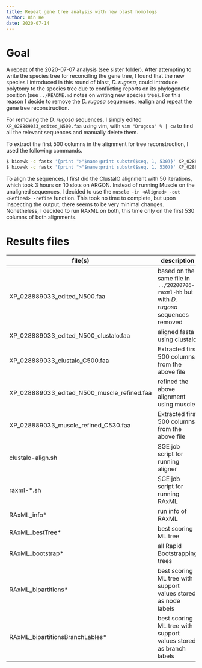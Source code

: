 ```yaml
---
title: Repeat gene tree analysis with new blast homologs
author: Bin He
date: 2020-07-14
---
```

# Goal
A repeat of the 2020-07-07 analysis (see sister folder). After attempting to write the species tree for reconciling the gene tree, I found that the new species I introduced in this round of blast, _D. rugosa_, could introduce polytomy to the species tree due to conflicting reports on its phylogenetic position (see `../README.md` notes on writing new species tree). For this reason I decide to remove the _D. rugosa_ sequences, realign and repeat the gene tree reconstruction.

For removing the _D. rugosa_ sequences, I simply edited `XP_028889033_edited_N500.faa` using vim, with `vim "Drugosa" % | cw` to find all the relevant sequences and manually delete them.

To extract the first 500 columns in the alignment for tree reconstruction, I used the following commands.

```bash
$ bioawk -c fastx '{print ">"$name;print substr($seq, 1, 530)}' XP_028889033_edited_N500_clustalo.faa > XP_028889033_clustalo_C530.faa
$ bioawk -c fastx '{print ">"$name;print substr($seq, 1, 530)}' XP_028889033_edited_N500_muscle_refined.faa > XP_028889033_muscle_refined_C530.faa
```

To align the sequences, I first did the ClustalO alignment with 50 iterations, which took 3 hours on 10 slots on ARGON. Instead of running Muscle on the unaligned sequences, I decided to use the `muscle -in <Aligned> -out <Refined> -refine` function. This took no time to complete, but upon inspecting the output, there seems to be very minimal changes. Nonetheless, I decided to run RAxML on both, this time only on the first 530 columns of both alignments.

# Results files
file(s) | description | source 
------- | ----------- | ------
XP_028889033_edited_N500.faa | based on the same file in `../20200706-raxml-hb` but with _D. rugosa_ sequences removed | manually edited
XP_028889033_edited_N500_clustalo.faa | aligned fasta using clustalo | result from clustalo-align.sh, took 3 hrs on 10 cores
XP_028889033_clustalo_C500.faa | Extracted first 500 columns from the above file | See above for command
XP_028889033_edited_N500_muscle_refined.faa | refined the above alignment using muscle | `muscle -in XP_028889033_edited_N500.faa -out XP_028889033_edited_N500_muscle_refined.faa -refine`
XP_028889033_muscle_refined_C530.faa | Extracted first 500 columns from the above file | See above for command
clustalo-align.sh | SGE job script for running aligner | custom, HB
raxml-*.sh | SGE job script for running RAxML | custom, HB
RAxML_info* | run info of RAxML | RAxML
RAxML_bestTree* | best scoring ML tree | RAxML
RAxML_bootstrap* | all Rapid Bootstrapping trees | RAxML
RAxML_bipartitions* | best scoring ML tree with support values stored as node labels | RAxML
RAxML_bipartitionsBranchLables* | best scoring ML tree with support values stored as branch labels | RAxML, not supported by FigTree

